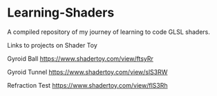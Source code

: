 # Learning-Shaders
A compiled repository of my journey of learning to code GLSL shaders.


Links to projects on Shader Toy

Gyroid Ball
https://www.shadertoy.com/view/ftsyRr

Gyroid Tunnel
https://www.shadertoy.com/view/slS3RW

Refraction Test
https://www.shadertoy.com/view/flS3Rh
